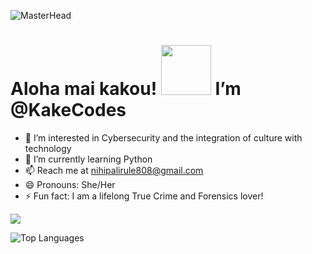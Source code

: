 ![MasterHead](https://media2.giphy.com/media/v1.Y2lkPTc5MGI3NjExbHluMGkzanF3b3AwZTNqMXdqdmN4Y3Z0YmplODNuZzdpbHJhZ3Y4ayZlcD12MV9pbnRlcm5hbF9naWZfYnlfaWQmY3Q9Zw/BemKqR9RDK4V2/giphy.gif)
# Aloha mai kakou! <img src="https://media4.giphy.com/media/v1.Y2lkPTc5MGI3NjExb3B5MTllZW5qNjVkamtmMXBsNDhnaXljMG92ZnFpMWtwNXdkNjR4eSZlcD12MV9pbnRlcm5hbF9naWZfYnlfaWQmY3Q9cw/jWpL2iULMHLoifwZKD/giphy.gif" width="80"> I’m @KakeCodes
- 👀 I’m interested in Cybersecurity and the integration of culture with technology
- 🌱 I’m currently learning Python
- 📫 Reach me at [nihipalirule808@gmail.com](mailto:nihipalirule808@gmail.com)
- 😄 Pronouns: She/Her
- ⚡ Fun fact: I am a lifelong True Crime and Forensics lover!


![](https://github-readme-streak-stats.herokuapp.com/?user=KakeCodes&theme=radical&hide_border=false)

<div align="left">
  <img src="https://github-readme-stats.vercel.app/api/top-langs/?username=KakeCodes&langs_count=10&title_color=10b981&text_color=ffffff&icon_color=0891b2&bg_color=1c1917&hide_border=true&locale=en&custom_title=Top%20Languages" alt="Top Languages" />
</div>
